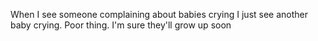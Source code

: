 When I see someone complaining about babies crying I just see another baby crying. Poor thing. I'm sure they'll grow up soon

